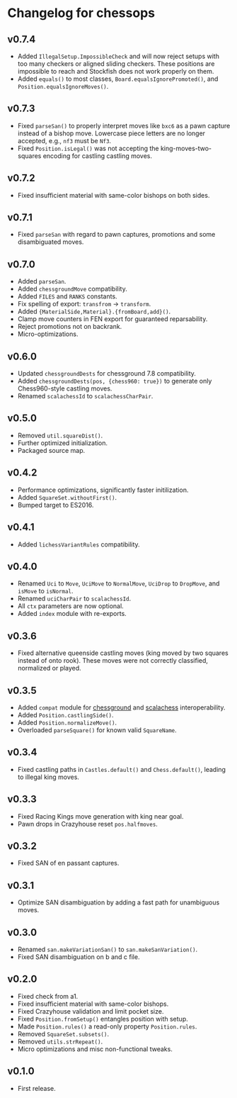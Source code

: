 Changelog for chessops
======================

v0.7.4
------

* Added `IllegalSetup.ImpossibleCheck` and will now reject setups with too many
  checkers or aligned sliding checkers. These positions are impossible to reach
  and Stockfish does not work properly on them.
* Added `equals()` to most classes, `Board.equalsIgnorePromoted()`, and
  `Position.equalsIgnoreMoves()`.

v0.7.3
------

* Fixed `parseSan()` to properly interpret moves like `bxc6` as a pawn capture
  instead of a bishop move. Lowercase piece letters are no longer accepted,
  e.g., `nf3` must be `Nf3`.
* Fixed `Position.isLegal()` was not accepting the king-moves-two-squares
  encoding for castling castling moves.

v0.7.2
------

* Fixed insufficient material with same-color bishops on both sides.

v0.7.1
------

* Fixed `parseSan` with regard to pawn captures, promotions and some
  disambiguated moves.

v0.7.0
------

* Added `parseSan`.
* Added `chessgroundMove` compatibility.
* Added `FILES` and `RANKS` constants.
* Fix spelling of export: `transfrom` -> `transform`.
* Added `{MaterialSide,Material}.{fromBoard,add}()`.
* Clamp move counters in FEN export for guaranteed reparsability.
* Reject promotions not on backrank.
* Micro-optimizations.

v0.6.0
------

* Updated `chessgroundDests` for chessground 7.8 compatibility.
* Added `chessgroundDests(pos, {chess960: true})` to generate only
  Chess960-style castling moves.
* Renamed `scalachessId` to `scalachessCharPair`.

v0.5.0
------

* Removed `util.squareDist()`.
* Further optimized initialization.
* Packaged source map.

v0.4.2
------

* Performance optimizations, significantly faster initilization.
* Added `SquareSet.withoutFirst()`.
* Bumped target to ES2016.

v0.4.1
------

* Added `lichessVariantRules` compatibility.

v0.4.0
------

* Renamed `Uci` to `Move`, `UciMove` to `NormalMove`, `UciDrop` to `DropMove`,
  and `isMove` to `isNormal`.
* Renamed `uciCharPair` to `scalachessId`.
* All `ctx` parameters are now optional.
* Added `index` module with re-exports.

v0.3.6
------

* Fixed alternative queenside castling moves (king moved by two squares instead
  of onto rook). These moves were not correctly classified, normalized or
  played.

v0.3.5
------

* Added `compat` module for
  [chessground](https://github.com/ornicar/chessground) and
  [scalachess](https://github.com/ornicar/scalachess) interoperability.
* Added `Position.castlingSide()`.
* Added `Position.normalizeMove()`.
* Overloaded `parseSquare()` for known valid `SquareName`.

v0.3.4
------

* Fixed castling paths in `Castles.default()` and `Chess.default()`, leading
  to illegal king moves.

v0.3.3
------

* Fixed Racing Kings move generation with king near goal.
* Pawn drops in Crazyhouse reset `pos.halfmoves`.

v0.3.2
------

* Fixed SAN of en passant captures.

v0.3.1
------

* Optimize SAN disambiguation by adding a fast path for unambiguous moves.

v0.3.0
------

* Renamed `san.makeVariationSan()` to `san.makeSanVariation()`.
* Fixed SAN disambiguation on b and c file.

v0.2.0
------

* Fixed check from a1.
* Fixed insufficient material with same-color bishops.
* Fixed Crazyhouse validation and limit pocket size.
* Fixed `Position.fromSetup()` entangles position with setup.
* Made `Position.rules()` a read-only property `Position.rules`.
* Removed `SquareSet.subsets()`.
* Removed `utils.strRepeat()`.
* Micro optimizations and misc non-functional tweaks.

v0.1.0
------

* First release.
